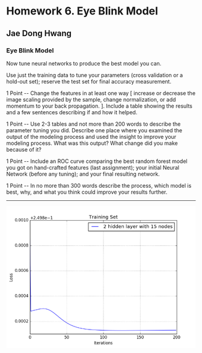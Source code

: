 # Homework 6. Eye Blink Model

## Jae Dong Hwang

### Eye Blink Model

Now tune neural networks to produce the best model you can.

Use just the training data to tune your parameters (cross validation or a hold-out set); reserve the test set for final accuracy measurement.

1 Point -- Change the features in at least one way [ increase or decrease the image scaling provided by the sample, change normalization, or add momentum to your back propagation. ]. Include a table showing the results and a few sentences describing if and how it helped.

1 Point -- Use 2-3 tables and not more than 200 words to describe the parameter tuning you did. Describe one place where you examined the output of the modeling process and used the insight to improve your modeling process. What was this output? What change did you make because of it?

1 Point -- Include an ROC curve comparing the best random forest model you got on hand-crafted features (last assignment); your initial Neural Network (before any tuning); and your final resulting network.

1 Point -- In no more than 300 words describe the process, which model is best, why, and what you think could improve your results further.

***

![prob2_training_loss_case_2_15_wo_intensites](prob2_training_loss_case_2_15_wo_intensites.png)